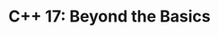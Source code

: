 ---
title: "C++ 17: Beyond the Basics"
type: [Technical, Pluralsight]
image: /assets/certificates/c++-17-beyond-the-basics.png
layout: certificate
---